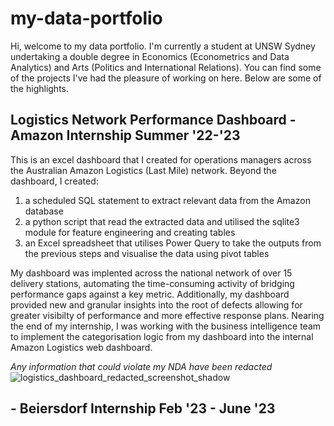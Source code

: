 # my-data-portfolio

Hi, welcome to my data portfolio. I'm currently a student at UNSW Sydney undertaking a double degree in Economics (Econometrics and Data Analytics) and Arts (Politics and International Relations). You can find some of the projects I've had the pleasure of working on here. Below are some of the highlights.  

## Logistics Network Performance Dashboard - Amazon Internship Summer '22-'23

This is an excel dashboard that I created for operations managers across the Australian Amazon Logistics (Last Mile) network. Beyond the dashboard, I created: 
1. a scheduled SQL statement to extract relevant data from the Amazon database
2. a python script that read the extracted data and utilised the sqlite3 module for feature engineering and creating tables
3. an Excel spreadsheet that utilises Power Query to take the outputs from the previous steps and visualise the data using pivot tables
  
My dashboard was implented across the national network of over 15 delivery stations, automating the time-consuming activity of bridging performance gaps against a key metric. Additionally, my dashboard provided new and granular insights into the root of defects allowing for greater visibilty of performance and more effective response plans. Nearing the end of my internship, I was working with the business intelligence team to implement the categorisation logic from my dashboard into the internal Amazon Logistics web dashboard.
  
*Any information that could violate my NDA have been redacted*
![logistics_dashboard_redacted_screenshot_shadow](https://github.com/paul-s-prk/my-data-portfolio/assets/139038933/5ad98faf-443a-430b-8193-de0d911e9531)  
##  - Beiersdorf Internship Feb '23 - June '23
